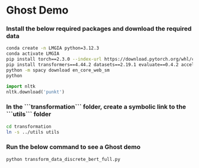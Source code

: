 <h1>Ghost Demo</h1>

<h3>Install the below required packages and download the required data</h3>

```bash
conda create -n LMGIA python=3.12.3
conda activate LMGIA
pip install torch==2.3.0 --index-url https://download.pytorch.org/whl/cu121
pip install transformers==4.44.2 datasets==2.19.1 evaluate==0.4.2 accelerate==0.30.1 nltk==3.8.1 spacy==3.8.2 absl-py==2.1.0 rouge_score==0.1.2 scikit-learn==1.6.0 bitsandbytes==0.45.0 peft==0.14.0
python -m spacy download en_core_web_sm
python
```

```python
import nltk
nltk.download('punkt')
```

<h3>In the ```transformation``` folder, create a symbolic link to the ```utils``` folder</h3>

```bash
cd transformation
ln -s ../utils utils
```

<h3>Run the below command to see a Ghost demo</h3>

```bash
python transform_data_discrete_bert_full.py
```